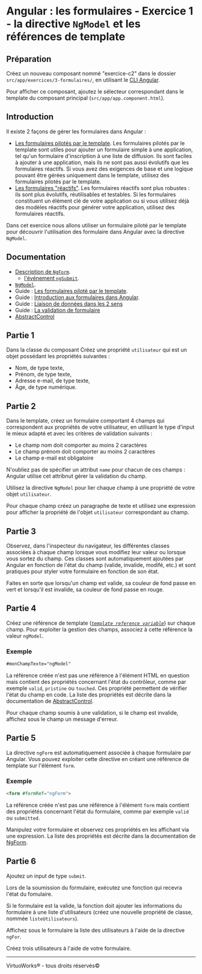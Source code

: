 # Angular : les formulaires - Exercice 1 - la directive `NgModel` et les références de template


## Préparation
Créez un nouveau composant nommé "exercice-c2" dans le dossier `src/app/exercices/3-formulaires/`, en utilisant le [CLI Angular](https://angular.io/cli).

Pour afficher ce composant, ajoutez le sélecteur correspondant dans le template du composant principal (`src/app/app.component.html`).


## Introduction
Il existe 2 façons de gérer les formulaires dans Angular :
- [Les formulaires pilotés par le template](https://angular.io/guide/forms).
Les formulaires pilotés par le template sont utiles pour ajouter un formulaire simple à une application, tel qu'un formulaire d'inscription à une liste de diffusion. Ils sont faciles à ajouter à une application, mais ils ne sont pas aussi évolutifs que les formulaires réactifs. Si vous avez des exigences de base et une logique pouvant être gérées uniquement dans le template, utilisez des formulaires pilotés par le template.
- [Les formulaires "réactifs"](https://angular.io/guide/reactive-forms). Les formulaires réactifs sont plus robustes : ils sont plus évolutifs, réutilisables et testables. Si les formulaires constituent un élément clé de votre application ou si vous utilisez déjà des modèles réactifs pour générer votre application, utilisez des formulaires réactifs.

Dans cet exercice nous allons utiliser un formulaire piloté par le template pour découvrir l'utilisation des formulaire dans Angular avec la directive `NgModel`.


## Documentation
- [Description de `NgForm`](https://angular.io/api/forms/NgForm#description).
  - [l'événement `ngSubmit`](https://angular.io/api/forms/NgForm#listening-for-form-submission).
- [`NgModel`](https://angular.io/api/forms/NgModel).
- Guide : [Les formulaires piloté par le template](https://angular.io/guide/forms).
- Guide : [Introduction aux formulaires dans Angular](https://angular.io/guide/forms-overview).
- Guide : [Liaison de données dans les 2 sens](https://angular.io/guide/template-syntax#two-way-binding-)
- Guide : [La validation de formulaire](https://angular.io/guide/form-validation)
- [AbstractControl](https://angular.io/api/forms/AbstractControl#pending)


## Partie 1
Dans la classe du composant Créez une propriété `utilisateur` qui est un objet possédant les propriétés suivantes :

- Nom, de type texte,
- Prénom, de type texte,
- Adresse e-mail, de type texte,
- Âge, de type numérique.


## Partie 2
Dans le template, créez un formulaire comportant 4 champs qui correspondent aux propriétés de votre utilisateur, en utilisant le type d'input le mieux adapté et avec les critères de validation suivants :
- Le champ nom doit comporter au moins 2 caractères
- Le champ prénom doit comporter au moins 2 caractères
- Le champ e-mail est obligatoire

N'oubliez pas de spécifier un attribut `name` pour chacun de ces champs : Angular utilise cet attribnut gérer la validation du champ.

Utilisez la directive `NgModel` pour lier chaque champ à une propriété de votre objet `utilisateur`.

Pour chaque champ créez un paragraphe de texte et utilisez une expression pour afficher la propriété de l'objet `utilisateur` correspondant au champ.


## Partie 3
Observez, dans l'inspecteur du navigateur, les différentes classes associées à chaque champ lorsque vous modifiez leur valeur ou lorsque vous sortez du champ. Ces classes sont automatiquement ajoutées par Angular en fonction de l'état du champ (valide, invalide, modifé, etc.) et sont pratiques pour styler votre formulaire en fonction de son état.

Faites en sorte que lorsqu'un champ est valide, sa couleur de fond passe en vert et lorsqu'il est invalide, sa couleur de fond passe en rouge.


## Partie 4
Créez une référence de template ([_`template reference variable`_](https://angular.io/guide/template-syntax#template-reference-variables-var)) sur chaque champ. Pour exploiter la gestion des champs, associez à cette référence la valeur `ngModel`.

### Exemple
``` html
#monChampTexte="ngModel"
```

La référence créée n'est pas une référence à l'élément HTML en question mais contient des propriétés concernant l'état du contrôleur, comme par exemple `valid`, `pristine` ou `touched`. Ces propriété permettent de vérifier l'état du champ en code. La liste des propriétés est décrite dans la documentation de [AbstractControl](https://angular.io/api/forms/AbstractControl#pending).

Pour chaque champ soumis à une validation, si le champ est invalide, affichez sous le champ un message d'erreur.

## Partie 5
La directive `ngForm` est automatiquement associée à chaque formulaire par Angular. Vous pouvez exploiter cette directive en créant une référence de template sur l'élément `form`.
### Exemple
``` html
<form #formRef="ngForm">
```
La référence créée n'est pas une référence à l'élément `form` mais contient des propriétés concernant l'état du formulaire, comme par exemple `valid` ou `submitted`.

Manipulez votre formulaire et observez ces propriétés en les affichant via une expression. La liste des propriétés est décrite dans la documentation de [NgForm](https://angular.io/api/forms/NgForm#properties).


## Partie 6

Ajoutez un input de type `submit`.

Lors de la soumission du formulaire, exécutez une fonction qui recevra l'état du fomulaire.

Si le formulaire est la valide, la fonction doit ajouter les informations du formulaire à une liste d'utilisateurs (créez une nouvelle propriété de classe, nommée `listeUtilisateurs`).

Affichez sous le formulaire la liste des utilisateurs à l'aide de la directive `ngFor`.

Créez trois utilisateurs à l'aide de votre formulaire.

---

VirtuoWorks® - tous droits réservés©